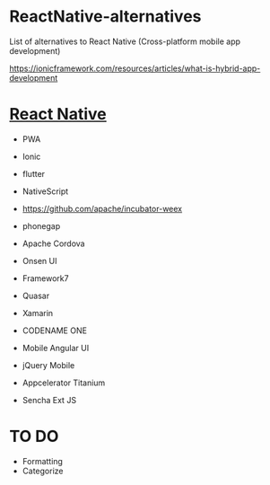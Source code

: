 # ReactNative-alternatives
List of alternatives to React Native (Cross-platform mobile app development)

https://ionicframework.com/resources/articles/what-is-hybrid-app-development



# [React Native](https://facebook.github.io/react-native)

* PWA

* Ionic
* flutter
* NativeScript
* https://github.com/apache/incubator-weex

* phonegap
* Apache Cordova
* Onsen UI
* Framework7
* Quasar
* Xamarin
* CODENAME ONE
* Mobile Angular UI
* jQuery Mobile
* Appcelerator Titanium
* Sencha Ext JS

# TO DO
* Formatting
* Categorize
